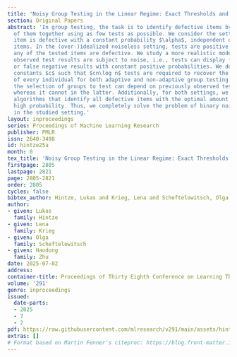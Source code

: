 ```yaml
---
title: 'Noisy Group Testing in the Linear Regime: Exact Thresholds and Efficient '
section: Original Papers
abstract: 'In group testing, the task is to identify defective items by testing groups
  of them together using as few tests as possible. We consider the setting where each
  item is defective with a constant probability $\alpha$, independent of all other
  items. In the (over-)idealized noiseless setting, tests are positive exactly if
  any of the tested items are defective. We study a more realistic model in which
  observed test results are subject to noise, i.e., tests can display false positive
  or false negative results with constant positive probabilities. We determine precise
  constants $c$ such that $cn\log n$ tests are required to recover the infection status
  of every individual for both adaptive and non-adaptive group testing: in the former,
  the selection of groups to test can depend on previously observed test results,
  whereas it cannot in the latter. Additionally, for both settings, we provide efficient
  algorithms that identify all defective items with the optimal amount of tests with
  high probability. Thus, we completely solve the problem of binary noisy group testing
  in the studied setting.'
layout: inproceedings
series: Proceedings of Machine Learning Research
publisher: PMLR
issn: 2640-3498
id: hintze25a
month: 0
tex_title: 'Noisy Group Testing in the Linear Regime: Exact Thresholds and Efficient '
firstpage: 2805
lastpage: 2821
page: 2805-2821
order: 2805
cycles: false
bibtex_author: Hintze, Lukas and Krieg, Lena and Scheftelowitsch, Olga and Zhu, Haodong
author:
- given: Lukas
  family: Hintze
- given: Lena
  family: Krieg
- given: Olga
  family: Scheftelowitsch
- given: Haodong
  family: Zhu
date: 2025-07-02
address:
container-title: Proceedings of Thirty Eighth Conference on Learning Theory
volume: '291'
genre: inproceedings
issued:
  date-parts:
  - 2025
  - 7
  - 2
pdf: https://raw.githubusercontent.com/mlresearch/v291/main/assets/hintze25a/hintze25a.pdf
extras: []
# Format based on Martin Fenner's citeproc: https://blog.front-matter.io/posts/citeproc-yaml-for-bibliographies/
---
```

